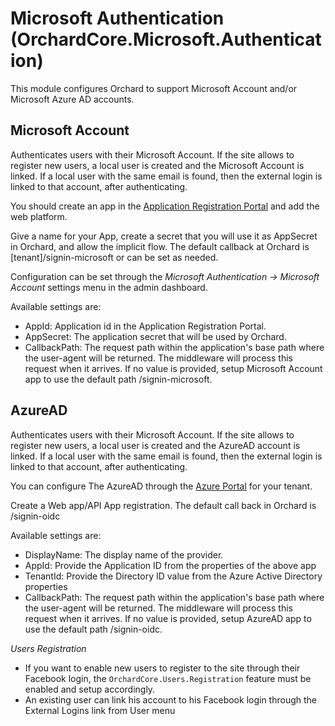 # Microsoft Authentication (OrchardCore.Microsoft.Authentication)

This module configures Orchard to support Microsoft Account and/or Microsoft Azure AD accounts.

## Microsoft Account
Authenticates users with their Microsoft Account. 
If the site allows to register new users, a local user is created and the Microsoft Account is linked.
If a local user with the same email is found, then the external login is linked to that account, after authenticating.

You should create an app in the [Application Registration Portal](https://apps.dev.microsoft.com) and add the web platform.

Give a name for your App, create a secret that you will use it as AppSecret in Orchard, and allow the implicit flow. The default callback at Orchard is [tenant]/signin-microsoft or can be set as needed.

Configuration can be set through the _Microsoft Authentication -> Microsoft Account_ settings menu in the admin dashboard.

Available settings are:

+ AppId: Application id in the Application Registration Portal.
+ AppSecret: The application secret that will be used by Orchard.
+ CallbackPath: The request path within the application's base path where the user-agent will be returned. The middleware will process this request when it arrives.
If no value is provided, setup Microsoft Account app to use the default path /signin-microsoft.

## AzureAD
Authenticates users with their Microsoft Account.
If the site allows to register new users, a local user is created and the AzureAD account is linked.
If a local user with the same email is found, then the external login is linked to that account, after authenticating.

You can configure The AzureAD through the [Azure Portal](https://portal.azure.com) for your tenant. 

Create a Web app/API App registration. The default call back in Orchard is /signin-oidc

Available settings are:
+ DisplayName: The display name of the provider.
+ AppId: Provide the Application ID from the properties of the above app
+ TenantId: Provide the Directory ID value from the Azure Active Directory properties
+ CallbackPath: The request path within the application's base path where the user-agent will be returned. The middleware will process this request when it arrives.
If no value is provided, setup AzureAD app to use the default path /signin-oidc.

*Users Registration*
+ If you want to enable new users to register to the site through their Facebook login, the `OrchardCore.Users.Registration` feature must be enabled and setup accordingly.
+ An existing user can link his account to his Facebook login through the External Logins link from User menu



